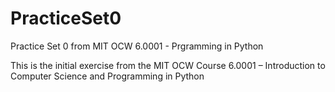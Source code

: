 # PracticeSet0
 Practice Set 0 from MIT OCW 6.0001 - Prgramming in Python

This is the initial exercise from the MIT OCW Course 6.0001 – Introduction to Computer Science and Programming in Python
